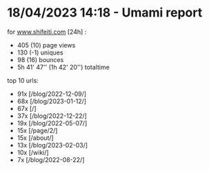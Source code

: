 # 18/04/2023 14:18 - Umami report
for www.shifeiti.com [24h] :

 - 405 (10) page views
 - 130 (-1) uniques
 - 98 (16) bounces
 - 5h 41' 47'' (1h 42' 20'') totaltime


top 10 urls:
 - 91x [/blog/2022-12-09/]
 - 68x [/blog/2023-01-12/]
 - 67x [/]
 - 37x [/blog/2022-12-22/]
 - 19x [/blog/2022-05-07/]
 - 15x [/page/2/]
 - 15x [/about/]
 - 13x [/blog/2023-02-03/]
 - 10x [/wiki/]
 - 7x [/blog/2022-08-22/]


